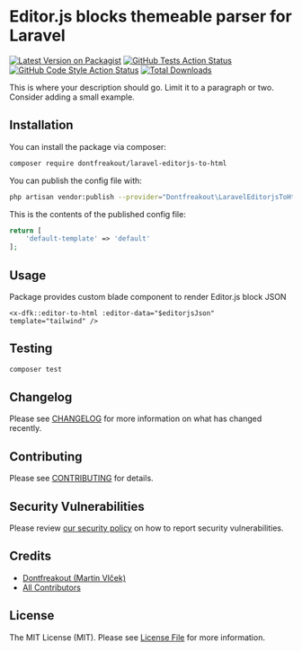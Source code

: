 # Editor.js blocks themeable parser for Laravel

[![Latest Version on Packagist](https://img.shields.io/packagist/v/dontfreakout/laravel-editorjs-to-html.svg?style=flat-square)](https://packagist.org/packages/dontfreakout/laravel-editorjs-to-html)
[![GitHub Tests Action Status](https://img.shields.io/github/workflow/status/dontfreakout/laravel-editorjs-to-html/run-tests?label=tests)](https://github.com/dontfreakout/laravel-editorjs-to-html/actions?query=workflow%3Arun-tests+branch%3Amain)
[![GitHub Code Style Action Status](https://img.shields.io/github/workflow/status/dontfreakout/laravel-editorjs-to-html/Check%20&%20fix%20styling?label=code%20style)](https://github.com/dontfreakout/laravel-editorjs-to-html/actions?query=workflow%3A"Check+%26+fix+styling"+branch%3Amain)
[![Total Downloads](https://img.shields.io/packagist/dt/dontfreakout/laravel-editorjs-to-html.svg?style=flat-square)](https://packagist.org/packages/dontfreakout/laravel-editorjs-to-html)

This is where your description should go. Limit it to a paragraph or two. Consider adding a small example.

## Installation

You can install the package via composer:

```bash
composer require dontfreakout/laravel-editorjs-to-html
```

[comment]: <> (You can publish and run the migrations with:)

[comment]: <> (```bash)

[comment]: <> (php artisan vendor:publish --provider="Dontfreakout\LaravelEditorjsToHtml\LaravelEditorjsToHtmlServiceProvider" --tag="laravel-editorjs-to-html-migrations")

[comment]: <> (php artisan migrate)

[comment]: <> (```)

You can publish the config file with:
```bash
php artisan vendor:publish --provider="Dontfreakout\LaravelEditorjsToHtml\LaravelEditorjsToHtmlServiceProvider" --tag="laravel-editorjs-to-html-config"
```

This is the contents of the published config file:

```php
return [
    'default-template' => 'default'
];
```

## Usage
Package provides custom blade component to render Editor.js block JSON 
```blade
<x-dfk::editor-to-html :editor-data="$editorjsJson" template="tailwind" />
```

## Testing

```bash
composer test
```

## Changelog

Please see [CHANGELOG](CHANGELOG.md) for more information on what has changed recently.

## Contributing

Please see [CONTRIBUTING](.github/CONTRIBUTING.md) for details.

## Security Vulnerabilities

Please review [our security policy](../../security/policy) on how to report security vulnerabilities.

## Credits

- [Dontfreakout (Martin Vlček)](https://github.com/dontfreakout)
- [All Contributors](../../contributors)

## License

The MIT License (MIT). Please see [License File](LICENSE.md) for more information.
